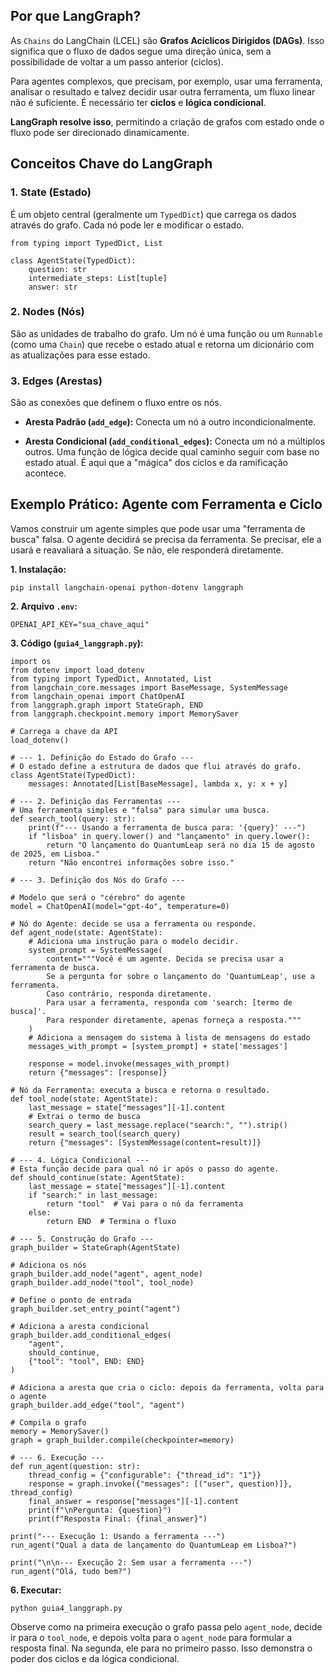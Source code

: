 ## Por que LangGraph?

As `Chains` do LangChain (LCEL) são **Grafos Acíclicos Dirigidos (DAGs)**. Isso significa que o fluxo de dados segue uma direção única, sem a possibilidade de voltar a um passo anterior (ciclos).

Para agentes complexos, que precisam, por exemplo, usar uma ferramenta, analisar o resultado e talvez decidir usar outra ferramenta, um fluxo linear não é suficiente. É necessário ter **ciclos** e **lógica condicional**.

**LangGraph resolve isso**, permitindo a criação de grafos com estado onde o fluxo pode ser direcionado dinamicamente.

## Conceitos Chave do LangGraph

### 1. State (Estado)

É um objeto central (geralmente um `TypedDict`) que carrega os dados através do grafo. Cada nó pode ler e modificar o estado.

```
from typing import TypedDict, List

class AgentState(TypedDict):
    question: str
    intermediate_steps: List[tuple]
    answer: str
```

### 2. Nodes (Nós)

São as unidades de trabalho do grafo. Um nó é uma função ou um `Runnable` (como uma `Chain`) que recebe o estado atual e retorna um dicionário com as atualizações para esse estado.

### 3. Edges (Arestas)

São as conexões que definem o fluxo entre os nós.

- **Aresta Padrão (`add_edge`):** Conecta um nó a outro incondicionalmente.
    
- **Aresta Condicional (`add_conditional_edges`):** Conecta um nó a múltiplos outros. Uma função de lógica decide qual caminho seguir com base no estado atual. É aqui que a "mágica" dos ciclos e da ramificação acontece.
    

## Exemplo Prático: Agente com Ferramenta e Ciclo

Vamos construir um agente simples que pode usar uma "ferramenta de busca" falsa. O agente decidirá se precisa da ferramenta. Se precisar, ele a usará e reavaliará a situação. Se não, ele responderá diretamente.

**1. Instalação:**

```
pip install langchain-openai python-dotenv langgraph
```

**2. Arquivo `.env`:**

```
OPENAI_API_KEY="sua_chave_aqui"
```

**3. Código (`guia4_langgraph.py`):**

```
import os
from dotenv import load_dotenv
from typing import TypedDict, Annotated, List
from langchain_core.messages import BaseMessage, SystemMessage
from langchain_openai import ChatOpenAI
from langgraph.graph import StateGraph, END
from langgraph.checkpoint.memory import MemorySaver

# Carrega a chave da API
load_dotenv()

# --- 1. Definição do Estado do Grafo ---
# O estado define a estrutura de dados que flui através do grafo.
class AgentState(TypedDict):
    messages: Annotated[List[BaseMessage], lambda x, y: x + y]

# --- 2. Definição das Ferramentas ---
# Uma ferramenta simples e "falsa" para simular uma busca.
def search_tool(query: str):
    print(f"--- Usando a ferramenta de busca para: '{query}' ---")
    if "lisboa" in query.lower() and "lançamento" in query.lower():
        return "O lançamento do QuantumLeap será no dia 15 de agosto de 2025, em Lisboa."
    return "Não encontrei informações sobre isso."

# --- 3. Definição dos Nós do Grafo ---

# Modelo que será o "cérebro" do agente
model = ChatOpenAI(model="gpt-4o", temperature=0)

# Nó do Agente: decide se usa a ferramenta ou responde.
def agent_node(state: AgentState):
    # Adiciona uma instrução para o modelo decidir.
    system_prompt = SystemMessage(
        content="""Você é um agente. Decida se precisa usar a ferramenta de busca.
        Se a pergunta for sobre o lançamento do 'QuantumLeap', use a ferramenta.
        Caso contrário, responda diretamente.
        Para usar a ferramenta, responda com 'search: [termo de busca]'.
        Para responder diretamente, apenas forneça a resposta."""
    )
    # Adiciona a mensagem do sistema à lista de mensagens do estado
    messages_with_prompt = [system_prompt] + state['messages']
    
    response = model.invoke(messages_with_prompt)
    return {"messages": [response]}

# Nó da Ferramenta: executa a busca e retorna o resultado.
def tool_node(state: AgentState):
    last_message = state["messages"][-1].content
    # Extrai o termo de busca
    search_query = last_message.replace("search:", "").strip()
    result = search_tool(search_query)
    return {"messages": [SystemMessage(content=result)]}

# --- 4. Lógica Condicional ---
# Esta função decide para qual nó ir após o passo do agente.
def should_continue(state: AgentState):
    last_message = state["messages"][-1].content
    if "search:" in last_message:
        return "tool"  # Vai para o nó da ferramenta
    else:
        return END  # Termina o fluxo

# --- 5. Construção do Grafo ---
graph_builder = StateGraph(AgentState)

# Adiciona os nós
graph_builder.add_node("agent", agent_node)
graph_builder.add_node("tool", tool_node)

# Define o ponto de entrada
graph_builder.set_entry_point("agent")

# Adiciona a aresta condicional
graph_builder.add_conditional_edges(
    "agent",
    should_continue,
    {"tool": "tool", END: END}
)

# Adiciona a aresta que cria o ciclo: depois da ferramenta, volta para o agente
graph_builder.add_edge("tool", "agent")

# Compila o grafo
memory = MemorySaver()
graph = graph_builder.compile(checkpointer=memory)

# --- 6. Execução ---
def run_agent(question: str):
    thread_config = {"configurable": {"thread_id": "1"}}
    response = graph.invoke({"messages": [("user", question)]}, thread_config)
    final_answer = response["messages"][-1].content
    print(f"\nPergunta: {question}")
    print(f"Resposta Final: {final_answer}")

print("--- Execução 1: Usando a ferramenta ---")
run_agent("Qual a data de lançamento do QuantumLeap em Lisboa?")

print("\n\n--- Execução 2: Sem usar a ferramenta ---")
run_agent("Olá, tudo bem?")
```

**6. Executar:**

```
python guia4_langgraph.py
```

Observe como na primeira execução o grafo passa pelo `agent_node`, decide ir para o `tool_node`, e depois volta para o `agent_node` para formular a resposta final. Na segunda, ele para no primeiro passo. Isso demonstra o poder dos ciclos e da lógica condicional.